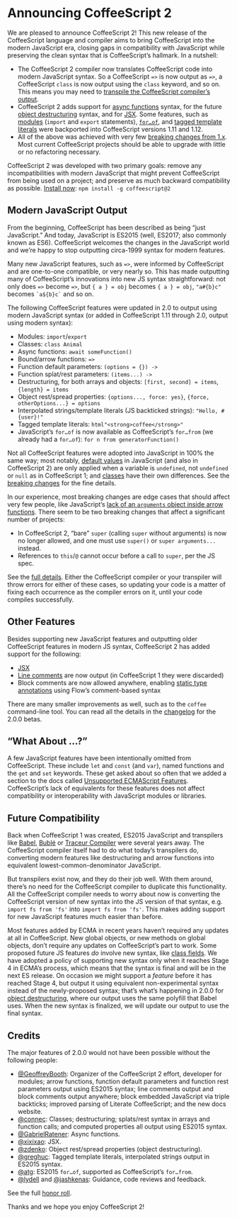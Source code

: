 # Announcing CoffeeScript 2

We are pleased to announce CoffeeScript 2! This new release of the CoffeeScript language and compiler aims to bring CoffeeScript into the modern JavaScript era, closing gaps in compatibility with JavaScript while preserving the clean syntax that is CoffeeScript’s hallmark. In a nutshell:

- The CoffeeScript 2 compiler now translates CoffeeScript code into modern JavaScript syntax. So a CoffeeScript `=>` is now output as `=>`, a CoffeeScript `class` is now output using the `class` keyword, and so on. This means you may need to [transpile the CoffeeScript compiler’s output](http://coffeescript.org/v2/#es2015plus-output).
- CoffeeScript 2 adds support for [async functions](http://coffeescript.org/#async-functions) syntax, for the future [object destructuring](http://coffeescript.org/#destructuring) syntax, and for [JSX](http://coffeescript.org/#jsx). Some features, such as [modules](http://coffeescript.org/#modules) (`import` and `export` statements), [`for…of`](http://coffeescript.org/#generator-iteration), and [tagged template literals](http://coffeescript.org/#tagged-template-literals) were backported into CoffeeScript versions 1.11 and 1.12.
- All of the above was achieved with very few [breaking changes from 1.x](http://coffeescript.org/v2/#breaking-changes). Most current CoffeeScript projects should be able to upgrade with little or no refactoring necessary.

CoffeeScript 2 was developed with two primary goals: remove any incompatibilities with modern JavaScript that might prevent CoffeeScript from being used on a project; and preserve as much backward compatibility as possible. [Install now](http://coffeescript.org/v2/#installation): `npm install -g coffeescript@2`

## Modern JavaScript Output

From the beginning, CoffeeScript has been described as being “just JavaScript.” And today, JavaScript is ES2015 (well, ES2017; also commonly known as ES6). CoffeeScript welcomes the changes in the JavaScript world and we’re happy to stop outputting circa-1999 syntax for modern features.

Many new JavaScript features, such as `=>`, were informed by CoffeeScript and are one-to-one compatible, or very nearly so. This has made outputting many of CoffeeScript’s innovations into new JS syntax straightforward: not only does `=>` become `=>`, but `{ a } = obj` becomes `{ a } = obj`, `"a#{b}c"` becomes `` `a${b}c` `` and so on.

The following CoffeeScript features were updated in 2.0 to output using modern JavaScript syntax (or added in CoffeeScript 1.11 through 2.0, output using modern syntax):

- Modules: `import`/`export`
- Classes: `class Animal`
- Async functions: `await someFunction()`
- Bound/arrow functions: `=>`
- Function default parameters: `(options = {}) ->`
- Function splat/rest parameters: `(items...) ->`
- Destructuring, for both arrays and objects: `[first, second] = items`, `{length} = items`
- Object rest/spread properties: `{options..., force: yes}`, `{force, otherOptions...} = options`
- Interpolated strings/template literals (JS backticked strings): `"Hello, #{user}!"`
- Tagged template literals: `html"<strong>coffee</strong>"`
- JavaScript’s `for…of` is now available as CoffeeScript’s `for…from` (we already had a `for…of`): `for n from generatorFunction()`

Not all CoffeeScript features were adopted into JavaScript in 100% the same way; most notably, [default values](http://coffeescript.org/v2/#breaking-changes-default-values) in JavaScript (and also in CoffeeScript 2) are only applied when a variable is `undefined`, not `undefined` or `null` as in CoffeeScript 1; and [classes](http://coffeescript.org/v2/#breaking-changes-classes) have their own differences. See the [breaking changes](http://coffeescript.org/v2/#breaking-changes) for the fine details.

In our experience, most breaking changes are edge cases that should affect very few people, like JavaScript’s [lack of an `arguments` object inside arrow functions](http://coffeescript.org/v2/#breaking-change-fat-arrow). There seem to be two breaking changes that affect a significant number of projects:

- In CoffeeScript 2, “bare” `super` (calling `super` without arguments) is now no longer allowed, and one must use `super()` or `super arguments...` instead.
- References to `this`/`@` cannot occur before a call to `super`, per the JS spec.

See the [full details](http://coffeescript.org/v2/#breaking-changes-super-extends). Either the CoffeeScript compiler or your transpiler will throw errors for either of these cases, so updating your code is a matter of fixing each occurrence as the compiler errors on it, until your code compiles successfully.

## Other Features

Besides supporting new JavaScript features and outputting older CoffeeScript features in modern JS syntax, CoffeeScript 2 has added support for the following:

- [JSX](http://coffeescript.org/v2/#jsx)
- [Line comments](http://coffeescript.org/v2/#comments) are now output (in CoffeeScript 1 they were discarded)
- Block comments are now allowed anywhere, enabling [static type annotations](http://coffeescript.org/v2/#type-annotations) using Flow’s comment-based syntax

There are many smaller improvements as well, such as to the `coffee` command-line tool. You can read all the details in the [changelog](http://coffeescript.org/v2/#changelog) for the 2.0.0 betas.

## “What About …?”

A few JavaScript features have been intentionally omitted from CoffeeScript. These include `let` and `const` (and `var`), named functions and the `get` and `set` keywords. These get asked about so often that we added a section to the docs called [Unsupported ECMAScript Features](http://coffeescript.org/v2/#unsupported). CoffeeScript’s lack of equivalents for these features does not affect compatibility or interoperability with JavaScript modules or libraries.

## Future Compatibility

Back when CoffeeScript 1 was created, ES2015 JavaScript and transpilers like [Babel](http://babeljs.io/), [Bublé](https://buble.surge.sh/) or [Traceur Compiler](https://github.com/google/traceur-compiler) were several years away. The CoffeeScript compiler itself had to do what today’s transpilers do, converting modern features like destructuring and arrow functions into equivalent lowest-common-denominator JavaScript. 

But transpilers exist now, and they do their job well. With them around, there’s no need for the CoffeeScript compiler to duplicate this functionality. All the CoffeeScript compiler needs to worry about now is converting the CoffeeScript version of new syntax into the JS version of that syntax, e.g. `import fs from 'fs'` into `import fs from 'fs'`. This makes adding support for new JavaScript features much easier than before.

Most features added by ECMA in recent years haven’t required any updates at all in CoffeeScript. New global objects, or new methods on global objects, don’t require any updates on CoffeeScript’s part to work. Some proposed future JS features _do_ involve new syntax, like [class fields](https://github.com/tc39/proposal-class-fields). We have adopted a policy of supporting new syntax only when it reaches Stage 4 in ECMA’s process, which means that the syntax is final and will be in the next ES release. On occasion we might support a _feature_ before it has reached Stage 4, but output it using equivalent non-experimental syntax instead of the newly-proposed syntax; that’s what’s happening in 2.0.0 for [object destructuring](http://coffeescript.org/v2/#splats), where our output uses the same polyfill that Babel uses. When the new syntax is finalized, we will update our output to use the final syntax.

## Credits

The major features of 2.0.0 would not have been possible without the following people:

- [@GeoffreyBooth](https://github.com/GeoffreyBooth): Organizer of the CoffeeScript 2 effort, developer for modules; arrow functions, function default parameters and function rest parameters output using ES2015 syntax; line comments output and block comments output anywhere; block embedded JavaScript via triple backticks; improved parsing of Literate CoffeeScript; and the new docs website.
- [@connec](https://github.com/connec): Classes; destructuring; splats/rest syntax in arrays and function calls; and computed properties all output using ES2015 syntax.
- [@GabrielRatener](https://github.com/GabrielRatener): Async functions.
- [@xixixao](https://github.com/xixixao): JSX.
- [@zdenko](https://github.com/zdenko): Object rest/spread properties (object destructuring).
- [@greghuc](https://github.com/greghuc): Tagged template literals, interpolated strings output in ES2015 syntax.
- [@atg](https://github.com/atg): ES2015 `for…of`, supported as CoffeeScript’s `for…from`.
- [@lydell](https://github.com/lydell) and [@jashkenas](https://github.com/jashkenas): Guidance, code reviews and feedback.


See the full [honor roll](https://github.com/jashkenas/coffeescript/wiki/CoffeeScript-2-Honor-Roll).

Thanks and we hope you enjoy CoffeeScript 2!